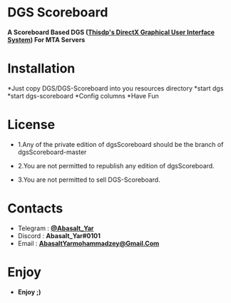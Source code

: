 # DGS Scoreboard 
**A Scoreboard Based DGS ([Thisdp's DirectX Graphical User Interface System](https://github.com/thisdp/dgs)) For MTA Servers**

# Installation 
*Just copy  DGS/DGS-Scoreboard into you resources directory
*start dgs
*start dgs-scoreboard
*Config columns
*Have Fun

# License

* 1.Any of the private edition of dgsScoreboard should be the branch of dgsScoreboard-master

* 2.You are not permitted to republish any edition of dgsScoreboard.

* 3.You are not permitted to sell DGS-Scoreboard.

# Contacts 
* Telegram : **[@Abasalt_Yar](https://t.me/Abasalt_Yar)**
* Discord : **Abasalt_Yar#0101**
* Email : **AbasaltYarmohammadzey@Gmail.Com**

# Enjoy
* **Enjoy ;)**
